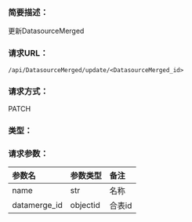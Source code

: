 ### **简要描述：**

更新DatasourceMerged

### **请求URL：**

`/api/DatasourceMerged/update/<DatasourceMerged_id>`

### **请求方式：**

PATCH

### **类型：**


### **请求参数：**

|参数名|参数类型|备注|
|:--|:--|:--|
|name|str|名称|
|datamerge_id|objectid|合表id|

